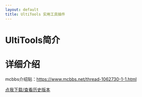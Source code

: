 ```yaml
---
layout: default
title: UltiTools 实用工具插件
---
```

# UltiTools简介

# 详细介绍
mcbbs介绍贴：<https://www.mcbbs.net/thread-1062730-1-1.html>

[点我下载/查看历史版本](https://github.com/wisdommen/wisdommen.github.io/tree/master/collections/Ultitools)